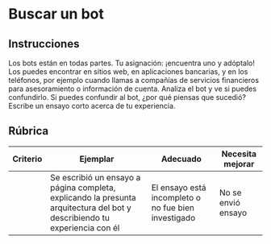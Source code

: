# Buscar un bot

## Instrucciones

Los bots están en todas partes. Tu asignación: ¡encuentra uno y adóptalo! Los puedes encontrar en sitios web, en aplicaciones bancarias, y en los teléfonos, por ejemplo cuando llamas a compañías de servicios financieros para asesoramiento o información de cuenta. Analiza el bot y ve si puedes confundirlo. Si puedes confundir al bot, ¿por qué piensas que sucedió? Escribe un ensayo corto acerca de tu experiencia.

## Rúbrica

| Criterio | Ejemplar                                                                                                     | Adecuado                                     | Necesita mejorar     |
| -------- | ------------------------------------------------------------------------------------------------------------- | -------------------------------------------- | --------------------- |
|          | Se escribió un ensayo a página completa, explicando la presunta arquitectura del bot y describiendo tu experiencia con él | El ensayo está incompleto o no fue bien investigado | No se envió ensayo |